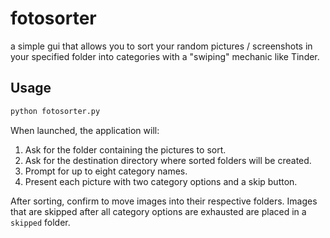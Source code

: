 # fotosorter

a simple gui that allows you to sort your random pictures / screenshots in your specified folder into categories with a "swiping" mechanic like Tinder.

## Usage

```bash
python fotosorter.py
```

When launched, the application will:

1. Ask for the folder containing the pictures to sort.
2. Ask for the destination directory where sorted folders will be created.
3. Prompt for up to eight category names.
4. Present each picture with two category options and a skip button.

After sorting, confirm to move images into their respective folders. Images that are skipped after all category options are exhausted are placed in a `skipped` folder.
